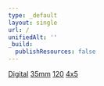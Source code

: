 ```yaml
---
type: _default
layout: single
url: /
unifiedAlt: ''
_build:
  publishResources: false
---
```

[Digital](/digital)
[35mm](/35)
[120](/120)
[4x5](/4x5)